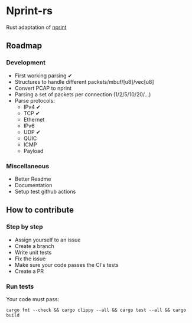 # Nprint-rs
Rust adaptation of [nprint](https://nprint.github.io/)

## Roadmap
### Development
- First working parsing ✔ 
- Structures to handle different packets/mbuf/\[u8\]/vec\[u8\]
- Convert PCAP to nprint
- Parsing a set of packets per connection (1/2/5/10/20/...)
- Parse protocols:
  - IPv4 ✔ 
  - TCP ✔ 
  - Ethernet
  - IPv6
  - UDP ✔ 
  - QUIC
  - ICMP
  - Payload
### Miscellaneous
- Better Readme
- Documentation
- Setup test github actions

## How to contribute
### Step by step
- Assign yourself to an issue
- Create a branch
- Write unit tests
- Fix the issue 
- Make sure your code passes the CI's tests
- Create a PR 
### Run tests
Your code must pass:
```
cargo fmt --check && cargo clippy --all && cargo test --all && cargo build
```
